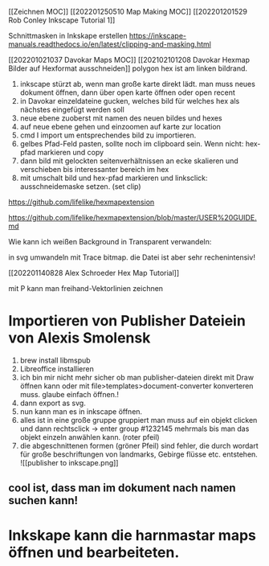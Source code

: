 [[Zeichnen MOC]]
[[202201250510 Map Making MOC]]
[[202201201529 Rob Conley Inkscape Tutorial 1]]


Schnittmasken in Inkskape erstellen https://inkscape-manuals.readthedocs.io/en/latest/clipping-and-masking.html 

[[202201021037 Davokar Maps MOC]]
[[202102101208 Davokar Hexmap Bilder auf Hexformat ausschneiden]]
polygon hex ist am linken bildrand. 
1. inkscape stürzt ab, wenn man große karte direkt lädt. man muss neues dokument öffnen, dann über open karte öffnen oder open recent
2. in Davokar einzeldateine gucken, welches bild für welches hex als nächstes eingefügt werden soll
3. neue ebene zuoberst mit namen des neuen bildes und hexes
4. auf neue ebene gehen und einzoomen auf karte zur location
5. cmd I import um entsprechendes bild zu importieren.
6. gelbes Pfad-Feld pasten, sollte noch im clipboard sein. Wenn nicht: hex-pfad markieren und copy
7. dann bild mit gelockten seitenverhältnissen an ecke skalieren und verschieben bis interessanter bereich im hex
8. mit umschalt bild und hex-pfad markieren und linksclick: ausschneidemaske setzen. (set clip)


https://github.com/lifelike/hexmapextension

https://github.com/lifelike/hexmapextension/blob/master/USER%20GUIDE.md

Wie kann ich weißen Background in Transparent verwandeln: 

in svg umwandeln mit Trace bitmap. die Datei ist aber sehr rechenintensiv!

[[202201140828 Alex Schroeder Hex Map Tutorial]]

mit P kann man freihand-Vektorlinien zeichnen


# Importieren von Publisher Dateiein von Alexis Smolensk
1. brew install libmspub
2. Libreoffice installieren
3. ich bin mir nicht mehr sicher ob man publisher-dateien direkt mit Draw öffnen kann oder mit file>templates>document-converter konverteren muss. glaube einfach öffnen.!
4. dann export as svg. 
5. nun kann man es in inkscape öffnen.
6. alles ist in eine große gruppe gruppiert man muss auf ein objekt clicken und dann rechtsclick -> enter group #1232145  mehrmals bis man das objekt einzeln anwählen kann. (roter pfeil)
7. die abgeschnittenen formen (gröner Pfeil) sind fehler, die durch wordart für große beschriftungen von landmarks, Gebirge flüsse etc. entstehen. ![[publisher to inkscape.png]]
## cool ist, dass man im dokument nach namen suchen kann!
# Inkskape kann die harnmastar maps öffnen und bearbeiteten.
